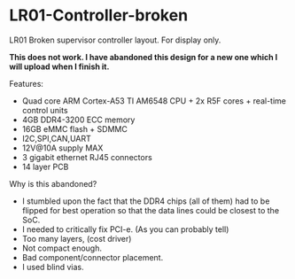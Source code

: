 # LR01-Controller-broken
LR01 Broken supervisor controller layout. For display only.

**This does not work. I have abandoned this design for a new one which I will upload when I finish it.**

Features:
  - Quad core ARM Cortex-A53 TI AM6548 CPU + 2x R5F cores + real-time control units
  - 4GB DDR4-3200 ECC memory
  - 16GB eMMC flash + SDMMC
  - I2C,SPI,CAN,UART
  - 12V@10A supply MAX
  - 3 gigabit ethernet RJ45 connectors
  - 14 layer PCB

Why is this abandoned?
- I stumbled upon the fact that the DDR4 chips (all of them) had to be flipped for best operation so that the data lines could be closest to the SoC.
- I needed to critically fix PCI-e. (As you can probably tell)
- Too many layers, (cost driver)
- Not compact enough.
- Bad component/connector placement.
- I used blind vias.
